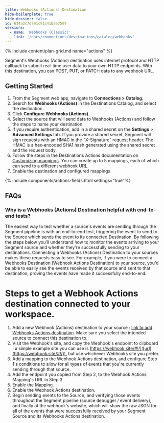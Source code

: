 ```yaml
---
title: Webhooks (Actions) Destination
hide-boilerplate: true
hide-dossier: false
id: 614a3c7d791c91c41bae7599
versions:
  - name: 'Webhooks (Classic)'
    link: '/docs/connections/destinations/catalog/webhooks'
---
```


{% include content/plan-grid.md name="actions" %}

Segment's Webhooks (Actions) destination uses internet protocol and HTTP callback to submit real-time user data to your own HTTP endpoints. With this destination, you can POST, PUT, or PATCH data to any webhook URL.

## Getting Started

1. From the Segment web app, navigate to **Connections > Catalog**.
2. Search for **Webhooks (Actions)** in the Destinations Catalog, and select the destination.
3. Click **Configure Webhooks (Actions)**.
4. Select the source that will send data to Webhooks (Actions) and follow the steps to name your destination.
5. If you require authentication, add in a shared secret on the **Settings** > **Advanced Settings** tab. If you provide a shared secret, Segment will sign requests with an HMAC in the "X-Signature" request header. The HMAC is a hex-encoded SHA1 hash generated using the shared secret and the request body.
6. Follow the steps in the Destinations Actions documentation on [Customizing mappings](/docs/connections/destinations/actions/#customize-mappings). You can create up to 5 mappings, each of which can send to a different webhook URL.
7. Enable the destination and configured mappings.

{% include components/actions-fields.html settings="true"%}

## FAQs

### Why is a Webhooks (Actions) Destination helpful with end-to-end tests?
The easiest way to test whether a source's events are sending through the Segment pipeline is with an end-to-end test, triggering the event to send to the Source which sends the event to its connected Destination. By following the steps below you'll understand how to monitor the events arriving to your Segment source and whether they're successfully sending to your destinations. Connecting a Webhooks (Actions) Destination to your sources makes these requests easy to see. For example, if you were to connect a Webhooks Destination (Webhook Actions Destination) to your source, you'd be able to easily see the events received by that source and sent to that destination, proving the events have made it successfully end-to-end.
# Steps to get a Webhook Actions destination connected to your workspace.
1. Add a new Webhook (Actions) destination to your source : [link to add Webhooks Actions destination]([url](https://app.segment.com/goto-my-workspace/destinations/catalog/actions-webhook)). Make sure you select the intended source to connect this destination to.
2. Visit the Webhook's site, and copy the Webhook's endpoint to clipboard : a simple example site you can use is [https://webhook.site/#!/]([url](https://webhook.site/#!/)), but use whichever Webhooks site you prefer.
3. Add a mapping to the Webhook Actions destination, and configure Step 1's conditions to allow for all types of events that you're currently sending through that source.
4. Add the endpoint you copied from Step 2, to the Webhook Actions Mapping's URL in Step 3.
5. Enable the Mapping.
6. Enable the Webhook Actions destination.
7. Begin sending events to the Source, and verifying those events throughout the Segment pipeline (source debugger / event delivery), and finally at the webhook's website, which will show the raw JSON for all of the events that were successfully received by your Segment Source and its Webhooks Actions destination.
